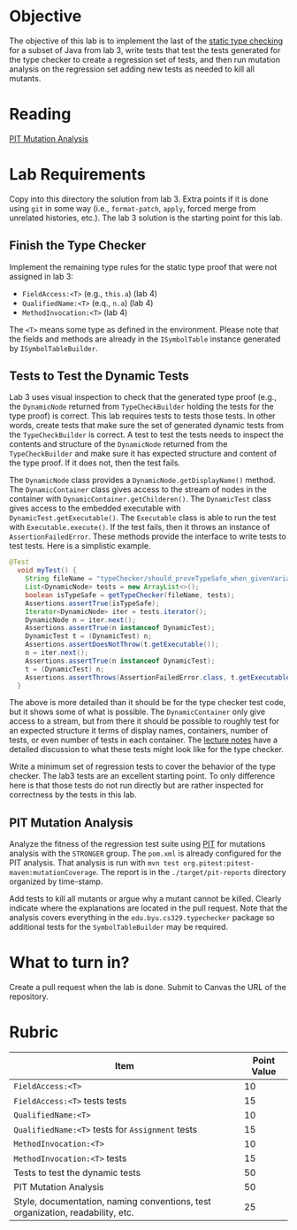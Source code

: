 # Objective

The objective of this lab is to implement the last of the [static type checking](https://en.wikipedia.org/wiki/Type_system#Static_type_checking) for a subset of Java from lab 3, write tests that test the tests generated for the type checker to create a regression set of tests, and then run mutation analysis on the regression set adding new tests as needed to kill all mutants.

# Reading

[PIT Mutation Analysis](https://bitbucket.org/byucs329/byu-cs-329-lecture-notes/src/master/pit-mutation-analysis/mutation-analysis.md)

# Lab Requirements

Copy into this directory the solution from lab 3. Extra points if it is done using `git` in some way (i.e., `format-patch`, `apply`, forced merge from unrelated histories, etc.). The lab 3 solution is the starting point for this lab.

## Finish the Type Checker

Implement the remaining type rules for the static type proof that were not assigned in lab 3:

  * `FieldAccess:<T>` (e.g., `this.a`) (lab 4)
  * `QualifiedName:<T>` (e.q., `n.a`) (lab 4)
  * `MethodInvocation:<T>` (lab 4)

The `<T>` means some type as defined in the environment. Please note that the fields and methods are already in the `ISymbolTable` instance generated by `ISymbolTableBuilder`.

## Tests to Test the Dynamic Tests

Lab 3 uses visual inspection to check that the generated type proof (e.g., the `DynamicNode` returned from `TypeCheckBuilder` holding the tests for the type proof) is correct. This lab requires tests to tests those tests. In other words, create tests that make sure the set of generated dynamic tests from the `TypeCheckBuilder` is correct. A test to test the tests needs to inspect the contents and structure of the `DynamicNode` returned from the `TypeCheckBuilder` and make sure it has expected structure and content of the type proof. If it does not, then the test fails. 

The `DynamicNode` class provides a `DynamicNode.getDisplayName()` method. The `DynamicContainer` class gives access to the stream of nodes in the container with `DynamicContainer.getChilderen()`. The `DynamicTest` class gives access to the embedded executable with `DynamicTest.getExecutable()`. The `Executable` class is able to run the test with `Executable.execute()`. If the test fails, then it throws an instance of `AssertionFailedError`. These methods provide the interface to write tests to test tests. Here is a simplistic example.

```java
@Test
  void myTest() {
    String fileName = "typeChecker/should_proveTypeSafe_when_givenVariableDeclrationsWithCompatibleInits.java";
    List<DynamicNode> tests = new ArrayList<>();
    boolean isTypeSafe = getTypeChecker(fileName, tests);
    Assertions.assertTrue(isTypeSafe);
    Iterator<DynamicNode> iter = tests.iterator();
    DynamicNode n = iter.next();
    Assertions.assertTrue(n instanceof DynamicTest);
    DynamicTest t = (DynamicTest) n;
    Assertions.assertDoesNotThrow(t.getExecutable());
    n = iter.next();
    Assertions.assertTrue(n instanceof DynamicTest);
    t = (DynamicTest) n;
    Assertions.assertThrows(AssertionFailedError.class, t.getExecutable());
  }
```

The above is more detailed than it should be for the type checker test code, but it shows some of what is possible. The `DynamicContainer` only give access to a stream, but from there it should be possible to roughly test for an expected structure it terms of display names, containers, number of tests, or even number of tests in each container.  The [lecture notes](https://bitbucket.org/byucs329/byu-cs-329-lecture-notes/src/master/type-checking.md) have a detailed discussion to what these tests might look like for the type checker.

Write a minimum set of regression tests to cover the behavior of the type checker. The lab3 tests are an excellent starting point. To only difference here is that those tests do not run directly but are rather inspected for correctness by the tests in this lab.

## PIT Mutation Analysis

Analyze the fitness of the regression test suite using [PIT](http://pitest.org) for mutations analysis with the `STRONGER` group. The `pom.xml` is already configured for the PIT analysis. That analysis is run with `mvn test org.pitest:pitest-maven:mutationCoverage`. The report is in the `./target/pit-reports` directory organized by time-stamp. 

Add tests to kill all mutants or argue why a mutant cannot be killed. Clearly indicate where the explanations are located in the pull request. Note that the analysis covers everything in the `edu.byu.cs329.typechecker` package so additional tests for the `SymbolTableBuilder` may be required.

# What to turn in?

Create a pull request when the lab is done. Submit to Canvas the URL of the repository.

# Rubric

| Item | Point Value |
| ------- | ----------- |
| `FieldAccess:<T>` | 10 | 
| `FieldAccess:<T>` tests tests| 15 |
| `QualifiedName:<T>`| 10 | 
| `QualifiedName:<T>` tests for `Assignment` tests | 15 | 
| `MethodInvocation:<T>` | 10 |
| `MethodInvocation:<T>` tests | 15 |
| Tests to test the dynamic tests | 50 |
| PIT Mutation Analysis | 50 |
| Style, documentation, naming conventions, test organization, readability, etc. | 25 |
